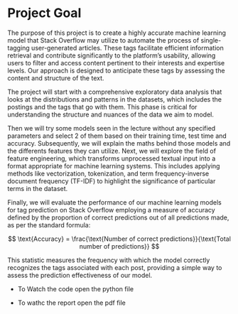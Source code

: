 # Project Goal

<p>The purpose of this project is to create a highly accurate machine learning model that Stack Overflow may utilize to automate the process of single-tagging user-generated articles. These tags facilitate efficient information retrieval and contribute significantly to the platform’s usability, allowing users to filter and access content pertinent to their interests and expertise levels. Our approach is designed to anticipate these tags by assessing the content and structure of the text.</p>

<p>The project will start with a comprehensive exploratory data analysis that looks at the distributions and patterns in the datasets, which includes the postings and the tags that go with them. This phase is critical for understanding the structure and nuances of the data we aim to model.</p>

<p>Then we will try some models seen in the lecture without any specified parameters and select 2 of them based on their training time, test time and accuracy. Subsequently, we will explain the maths behind those models and the differents features they can utilize. Next, we will explore the field of feature engineering, which transforms unprocessed textual input into a format appropriate for machine learning systems. This includes applying methods like vectorization, tokenization, and term frequency-inverse document frequency (TF-IDF) to highlight the significance of particular terms in the dataset.</p>

<p>Finally, we will evaluate the performance of our machine learning models for tag prediction on Stack Overflow employing a measure of accuracy defined by the proportion of correct predictions out of all predictions made, as per the standard formula: </p>

$$
\text{Accuracy} = \frac{\text{Number of correct predictions}}{\text{Total number of predictions}}
$$

<p>This statistic measures the frequency with which the model correctly recognizes the tags
associated with each post, providing a simple way to assess the prediction effectiveness of our
model.</p>

- To Watch the code open the python file
  
- To wathc the report open the pdf file

